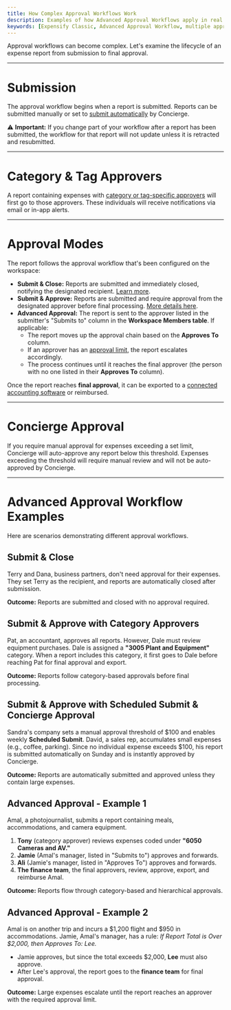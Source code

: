 ```yaml
---
title: How Complex Approval Workflows Work
description: Examples of how Advanced Approval Workflows apply in real life.
keywords: [Expensify Classic, Advanced Approval Workflow, multiple approvers]
---
```


Approval workflows can become complex. Let's examine the lifecycle of an expense report from submission to final approval.

---

# Submission
The approval workflow begins when a report is submitted. Reports can be submitted manually or set to [submit automatically](https://help.expensify.com/articles/expensify-classic/reports/Automatically-submit-employee-reports) by Concierge.

⚠️ **Important:** If you change part of your workflow after a report has been submitted, the workflow for that report will not update unless it is retracted and resubmitted.

---

# Category & Tag Approvers

A report containing expenses with [category or tag-specific approvers](https://help.expensify.com/articles/expensify-classic/reports/Assign-tag-and-category-approvers) will first go to those approvers. These individuals will receive notifications via email or in-app alerts.

---

# Approval Modes
The report follows the approval workflow that's been configured on the workspace:

- **Submit & Close:** Reports are submitted and immediately closed, notifying the designated recipient. [Learn more](https://help.expensify.com/articles/expensify-classic/reports/Create-a-report-approval-workflow).
- **Submit & Approve:** Reports are submitted and require approval from the designated approver before final processing. [More details here](https://help.expensify.com/articles/expensify-classic/reports/Create-a-report-approval-workflow).
- **Advanced Approval:** The report is sent to the approver listed in the submitter's "Submits to" column in the **Workspace Members table**. If applicable:
    - The report moves up the approval chain based on the **Approves To** column.
    - If an approver has an [approval limit](https://help.expensify.com/articles/expensify-classic/reports/Require-review-for-over-limit-expenses), the report escalates accordingly.
    - The process continues until it reaches the final approver (the person with no one listed in their **Approves To** column).

Once the report reaches **final approval**, it can be exported to a [connected accounting software](https://help.expensify.com/expensify-classic/hubs/connections/) or reimbursed.

---

# Concierge Approval
If you require manual approval for expenses exceeding a set limit, Concierge will auto-approve any report below this threshold. Expenses exceeding the threshold will require manual review and will not be auto-approved by Concierge. 

---

# Advanced Approval Workflow Examples
Here are scenarios demonstrating different approval workflows.

## Submit & Close
Terry and Dana, business partners, don't need approval for their expenses. They set Terry as the recipient, and reports are automatically closed after submission.

**Outcome:** Reports are submitted and closed with no approval required.

## Submit & Approve with Category Approvers
Pat, an accountant, approves all reports. However, Dale must review equipment purchases. Dale is assigned a **"3005 Plant and Equipment"** category. When a report includes this category, it first goes to Dale before reaching Pat for final approval and export.

**Outcome:** Reports follow category-based approvals before final processing.

## Submit & Approve with Scheduled Submit & Concierge Approval
Sandra's company sets a manual approval threshold of $100 and enables weekly **Scheduled Submit**. David, a sales rep, accumulates small expenses (e.g., coffee, parking). Since no individual expense exceeds $100, his report is submitted automatically on Sunday and is instantly approved by Concierge.

**Outcome:** Reports are automatically submitted and approved unless they contain large expenses.

## Advanced Approval - Example 1
Amal, a photojournalist, submits a report containing meals, accommodations, and camera equipment.
1. **Tony** (category approver) reviews expenses coded under **"6050 Cameras and AV."**
2. **Jamie** (Amal's manager, listed in "Submits to") approves and forwards.
3. **Ali** (Jamie's manager, listed in "Approves To") approves and forwards.
4. **The finance team**, the final approvers, review, approve, export, and reimburse Amal.

**Outcome:** Reports flow through category-based and hierarchical approvals.

## Advanced Approval - Example 2
Amal is on another trip and incurs a $1,200 flight and $950 in accommodations. Jamie, Amal's manager, has a rule: *If Report Total is Over $2,000, then Approves To: Lee.*

- Jamie approves, but since the total exceeds $2,000, **Lee** must also approve.
- After Lee's approval, the report goes to the **finance team** for final approval.

**Outcome:** Large expenses escalate until the report reaches an approver with the required approval limit.

